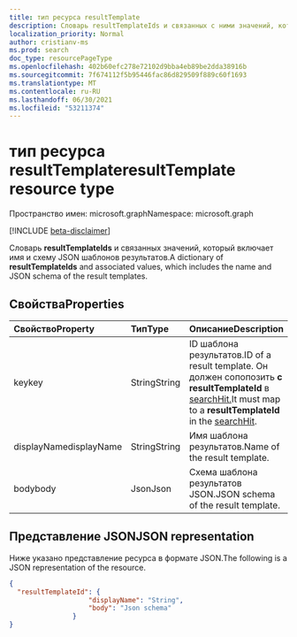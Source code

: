 ```yaml
---
title: тип ресурса resultTemplate
description: Словарь resultTemplateIds и связанных с ними значений, которые включают имя и схему JSON шаблонов результатов.
localization_priority: Normal
author: cristianv-ms
ms.prod: search
doc_type: resourcePageType
ms.openlocfilehash: 402b60efc278e72102d9bba4eb89be2dda38916b
ms.sourcegitcommit: 7f674112f5b95446fac86d829509f889c60f1693
ms.translationtype: MT
ms.contentlocale: ru-RU
ms.lasthandoff: 06/30/2021
ms.locfileid: "53211374"
---
```

# <a name="resulttemplate-resource-type"></a><span data-ttu-id="a84a1-103">тип ресурса resultTemplate</span><span class="sxs-lookup"><span data-stu-id="a84a1-103">resultTemplate resource type</span></span>

<span data-ttu-id="a84a1-104">Пространство имен: microsoft.graph</span><span class="sxs-lookup"><span data-stu-id="a84a1-104">Namespace: microsoft.graph</span></span>

[!INCLUDE [beta-disclaimer](../../includes/beta-disclaimer.md)]

<span data-ttu-id="a84a1-105">Словарь **resultTemplateIds** и связанных значений, который включает имя и схему JSON шаблонов результатов.</span><span class="sxs-lookup"><span data-stu-id="a84a1-105">A dictionary of **resultTemplateIds** and associated values, which includes the name and JSON schema of the result templates.</span></span>

## <a name="properties"></a><span data-ttu-id="a84a1-106">Свойства</span><span class="sxs-lookup"><span data-stu-id="a84a1-106">Properties</span></span>

| <span data-ttu-id="a84a1-107">Свойство</span><span class="sxs-lookup"><span data-stu-id="a84a1-107">Property</span></span>     | <span data-ttu-id="a84a1-108">Тип</span><span class="sxs-lookup"><span data-stu-id="a84a1-108">Type</span></span>        | <span data-ttu-id="a84a1-109">Описание</span><span class="sxs-lookup"><span data-stu-id="a84a1-109">Description</span></span> |
|:-------------|:------------|:------------|
|<span data-ttu-id="a84a1-110">key</span><span class="sxs-lookup"><span data-stu-id="a84a1-110">key</span></span>|<span data-ttu-id="a84a1-111">String</span><span class="sxs-lookup"><span data-stu-id="a84a1-111">String</span></span>|<span data-ttu-id="a84a1-112">ID шаблона результатов.</span><span class="sxs-lookup"><span data-stu-id="a84a1-112">ID of a result template.</span></span> <span data-ttu-id="a84a1-113">Он должен сопопозить **с resultTemplateId** в [searchHit.](searchhit.md)</span><span class="sxs-lookup"><span data-stu-id="a84a1-113">It must map to a **resultTemplateId** in the [searchHit](searchhit.md).</span></span>|
|<span data-ttu-id="a84a1-114">displayName</span><span class="sxs-lookup"><span data-stu-id="a84a1-114">displayName</span></span>|<span data-ttu-id="a84a1-115">String</span><span class="sxs-lookup"><span data-stu-id="a84a1-115">String</span></span>|<span data-ttu-id="a84a1-116">Имя шаблона результатов.</span><span class="sxs-lookup"><span data-stu-id="a84a1-116">Name of the result template.</span></span>|
|<span data-ttu-id="a84a1-117">body</span><span class="sxs-lookup"><span data-stu-id="a84a1-117">body</span></span>|<span data-ttu-id="a84a1-118">Json</span><span class="sxs-lookup"><span data-stu-id="a84a1-118">Json</span></span>|<span data-ttu-id="a84a1-119">Схема шаблона результатов JSON.</span><span class="sxs-lookup"><span data-stu-id="a84a1-119">JSON schema of the result template.</span></span>|

## <a name="json-representation"></a><span data-ttu-id="a84a1-120">Представление JSON</span><span class="sxs-lookup"><span data-stu-id="a84a1-120">JSON representation</span></span>

<span data-ttu-id="a84a1-121">Ниже указано представление ресурса в формате JSON.</span><span class="sxs-lookup"><span data-stu-id="a84a1-121">The following is a JSON representation of the resource.</span></span>

<!-- {
  "blockType": "resource",
  "optionalProperties": [

  ],
  "@odata.type": "microsoft.graph.resultTemplate",
  "baseType": null
}-->


```json
{
  "resultTemplateId": {
                    "displayName": "String",
                    "body": "Json schema"
                }
}
```


<!-- uuid: 16cd6b66-4b1a-43a1-adaf-3a886856ed98
2019-02-04 14:57:30 UTC -->
<!-- {
  "type": "#page.annotation",
  "description": "resultTemplate resource",
  "keywords": "",
  "section": "documentation",
  "tocPath": ""
}-->


